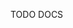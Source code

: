   TODO DOCS

  <dependency id="cordova-plugin-device" version="2.0.2"/>
    <dependency id="cordova-plugin-app-version" version="0.1.9"/>
